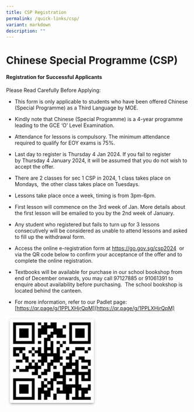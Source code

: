 ```yaml
---
title: CSP Registration
permalink: /quick-links/csp/
variant: markdown
description: ""
---
```

#    Chinese Special Programme (CSP)
	
#### 	Registration for Successful Applicants

   

Please Read Carefully Before Applying:

* This form is only applicable to students who have been offered Chinese (Special Programme) as a Third Language by MOE.&nbsp;

* Kindly note that Chinese (Special Programme) is a 4-year programme leading to the GCE ‘O’ Level Examination.

* Attendance for lessons is compulsory. The minimum attendance required to qualify for EOY exams is 75%.

* Last day to register is Thursday 4&nbsp;Jan 2024. If you fail to register by&nbsp;Thursday 4&nbsp;January&nbsp;2024, it will be assumed that you do not wish to accept the offer.&nbsp;

* There are 2 classes for sec 1 CSP in 2024, 1 class takes place on Mondays,&nbsp; the other class takes place on Tuesdays.

* Lessons take place once a week, timing is from 3pm-6pm.

* First lesson will&nbsp;commence&nbsp;on&nbsp;the 3rd week of Jan. More details about the first lesson will be emailed to you by the 2nd week of January.

* Any student who registered but fails to turn up for 3 lessons consecutively will be considered as unable to attend lessons and asked to fill up the withdrawal form.

* Access the online e-registration form at&nbsp;https://go.gov.sg/csp2024&nbsp; or via the QR code below to confirm your acceptance of the offer and to complete the online registration.

* Textbooks will be available for purchase in our school bookshop from end of December onwards, you may call 97127885 or 91061391 to enquire about availability before purchasing.&nbsp; The school bookshop is located behind the canteen.

* For more information, refer to our Padlet page: [https://qr.page/g/1PPLXHjrQpM](https://qr.page/g/1PPLXHjrQpM)

<img src="/images/chinese%20special%20programme.png" style="width:50%">
